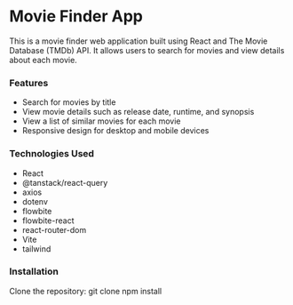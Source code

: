 # Movie Finder App

This is a movie finder web application built using React and The Movie Database (TMDb) API. It allows users to search for movies and view details about each movie.

### Features

- Search for movies by title
- View movie details such as release date, runtime, and synopsis
- View a list of similar movies for each movie
- Responsive design for desktop and mobile devices

### Technologies Used

- React
- @tanstack/react-query
- axios
- dotenv
- flowbite
- flowbite-react
- react-router-dom
- Vite
- tailwind

### Installation

Clone the repository:
git clone
npm install
